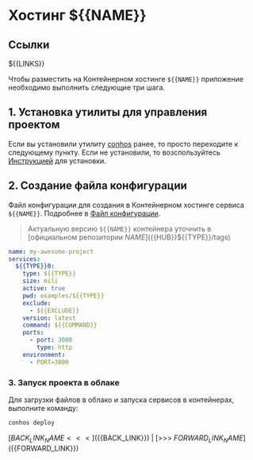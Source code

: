 # Хостинг ${{NAME}}

## Ссылки

${{LINKS}}

Чтобы разместить на Контейнерном хостинге `${{NAME}}` приложение необходимо выполнить следующие три шага.

## 1. Установка утилиты для управления проектом

Если вы установили утилиту [conhos](https://www.npmjs.com/package/conhos) ранее, то просто переходите к следующему пункту. Если не установили, то возспользуйтесь [Инструкцией](./GettingStarted.md) для установки.

## 2. Создание файла конфигурации

Файл конфигурации для создания в Контейнерном хостинге сервиса `${{NAME}}`. Подробнее в [Файл конфигурации](./ConfigFile.md).

> Актуальную версию `${{NAME}}` контейнера уточнить в [официальном репозитории ${{NAME}}](${{HUB}}${{TYPE}}/tags)

```yml
name: my-awesome-project
services:
  ${{TYPE}}0:
    type: ${{TYPE}}
    size: mili
    active: true
    pwd: examples/${{TYPE}}
    exclude:
      - ${{EXCLUDE}}
    version: latest
    command: ${{COMMAND}}
    ports:
      - port: 3000
        type: http
    environment:
      - PORT=3000
```

### 3. Запуск проекта в облаке

Для загрузки файлов в облако и запуска сервисов в контейнерах, выполните команду:

```sh
conhos deploy
```

[${{BACK_LINK_NAME}} <<<](${{BACK_LINK}}) | [>>> ${{FORWARD_LINK_NAME}}](${{FORWARD_LINK}})
